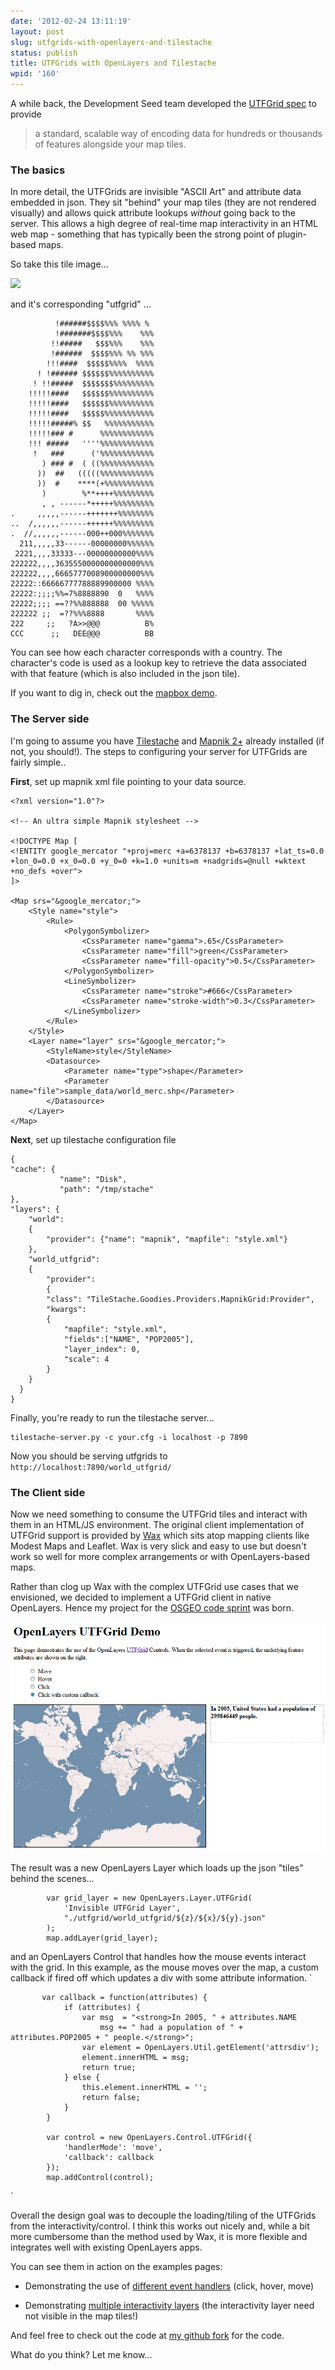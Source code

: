```yaml
---
date: '2012-02-24 13:11:19'
layout: post
slug: utfgrids-with-openlayers-and-tilestache
status: publish
title: UTFGrids with OpenLayers and Tilestache
wpid: '160'
---
```


A while back, the Development Seed team developed the [UTFGrid spec](http://mapbox.com/mbtiles-spec/utfgrid/) to provide



> a standard, scalable way of encoding data for hundreds or thousands of features alongside your map tiles.





###  The basics 



In more detail, the UTFGrids are invisible "ASCII Art" and attribute data embedded in json. They sit "behind" your map tiles (they are not rendered visually) and allows quick attribute lookups _without_ going back to the server. This allows a high degree of real-time map interactivity in an HTML web map - something that has typically been the strong point of plugin-based maps. 

So take this tile image...

![](http://vmap0.tiles.osgeo.org/wms/vmap0?LAYERS=basic&SERVICE=WMS&VERSION=1.1.1&REQUEST=GetMap&STYLES=&FORMAT=image%2Fjpeg&SRS=EPSG%3A900913&BBOX=-0.0007999986410141,5009377.084,5009377.084,10018754.1688&WIDTH=256&HEIGHT=256) 

and it's corresponding "utfgrid" ...


    
    
              !######$$$$%%% %%%% % 
              !#######$$$$%%%    %%%
             !!#####   $$$%%%    %%%
             !######  $$$$%%% %% %%%
            !!!####  $$$$$%%%%  %%%%
          ! !###### $$$$$$%%%%%%%%%%
         ! !!#####  $$$$$$$%%%%%%%%%
        !!!!!####   $$$$$$%%%%%%%%%%
        !!!!!####   $$$$$$%%%%%%%%%%
        !!!!!####   $$$$$%%%%%%%%%%%
        !!!!!#####% $$   %%%%%%%%%%%
        !!!!!### #      %%%%%%%%%%%%
        !!! #####   ''''%%%%%%%%%%%%
         !   ###      ('%%%%%%%%%%%%
           ) ### #  ( ((%%%%%%%%%%%%
          ))  ##   (((((%%%%%%%%%%%%
          ))  #    ****(+%%%%%%%%%%%
           )        %**++++%%%%%%%%%
           , , ------*+++++%%%%%%%%%
    .     ,,,,,------+++++++%%%%%%%%
    ..  /,,,,,,------++++++%%%%%%%%%
    .  //,,,,,,------000++000%%%%%%%
      211,,,,,33------00000000%%%%%%
     2221,,,,33333---00000000000%%%%
    222222,,,,3635550000000000000%%%
    222222,,,,6665777008900000000%%%
    22222::66666777788889900000 %%%%
    22222:;;;;%%=7%8888890  0   %%%%
    22222;;;; ==??%%888888  00 %%%%%
    222222 ;;  =??%%%8888       %%%%
    222     ;;   ?A>>@@@          B%
    CCC      ;;   DEE@@@          BB
    



You can see how each character corresponds with a country. The character's code is used as a lookup key to retrieve the data associated with that feature (which is also included in the json tile).

If you want to dig in, check out the [mapbox demo](http://mapbox.com/demo/visiblemap/). 



###  The Server side 



I'm going to assume you have [Tilestache](http://tilestache.org/) and [Mapnik 2+](https://github.com/mapnik/mapnik) already installed (if not, you should!). The steps to configuring your server for UTFGrids are fairly simple.. 

**First**, set up mapnik xml file pointing to your data source.

    
    
    <?xml version="1.0"?>
    
    <!-- An ultra simple Mapnik stylesheet -->
    
    <!DOCTYPE Map [
    <!ENTITY google_mercator "+proj=merc +a=6378137 +b=6378137 +lat_ts=0.0 +lon_0=0.0 +x_0=0.0 +y_0=0 +k=1.0 +units=m +nadgrids=@null +wktext +no_defs +over">
    ]>
    
    <Map srs="&google_mercator;">
        <Style name="style">
            <Rule>
                <PolygonSymbolizer>
                    <CssParameter name="gamma">.65</CssParameter>
                    <CssParameter name="fill">green</CssParameter>
                    <CssParameter name="fill-opacity">0.5</CssParameter>
                </PolygonSymbolizer>
                <LineSymbolizer>
                    <CssParameter name="stroke">#666</CssParameter>
                    <CssParameter name="stroke-width">0.3</CssParameter>
                </LineSymbolizer>
            </Rule>
        </Style>
        <Layer name="layer" srs="&google_mercator;">
            <StyleName>style</StyleName>
            <Datasource>
                <Parameter name="type">shape</Parameter>
                <Parameter name="file">sample_data/world_merc.shp</Parameter>
            </Datasource>
        </Layer>
    </Map>
    



**Next**, set up tilestache configuration file

    
    
    {
    "cache": {
               "name": "Disk",
               "path": "/tmp/stache"
    },
    "layers": {
        "world":
        {
            "provider": {"name": "mapnik", "mapfile": "style.xml"}
        },
        "world_utfgrid":
        {
            "provider":
            {
            "class": "TileStache.Goodies.Providers.MapnikGrid:Provider",
            "kwargs":
            {
                "mapfile": "style.xml", 
                "fields":["NAME", "POP2005"],
                "layer_index": 0,
                "scale": 4
            }
        }
      }
    }
    



Finally, you're ready to run the tilestache server...

    
    
    tilestache-server.py -c your.cfg -i localhost -p 7890
    



Now you should be serving utfgrids to `http://localhost:7890/world_utfgrid/`



###  The Client side 



Now we need something to consume the UTFGrid tiles and interact with them in an HTML/JS environment. The original client implementation of UTFGrid support is provided by [Wax](http://mapbox.com/wax/) which sits atop mapping clients like Modest Maps and Leaflet. Wax is very slick and easy to use but doesn't work so well for more complex arrangements or with OpenLayers-based maps. 

Rather than clog up Wax with the complex UTFGrid use cases that we envisioned, we decided to implement a UTFGrid client in native OpenLayers. Hence my project for the [OSGEO code sprint](http://wiki.osgeo.org/wiki/IslandWood_Code_Sprint_2012) was born.

![olexample.PNG](/assets/img/uploads/2012/02/olexample.PNG)

The result was a new OpenLayers Layer which loads up the json "tiles" behind the scenes...


    
    
            var grid_layer = new OpenLayers.Layer.UTFGrid( 
                'Invisible UTFGrid Layer', 
                "./utfgrid/world_utfgrid/${z}/${x}/${y}.json"
            );
            map.addLayer(grid_layer);
    



and an OpenLayers Control that handles how the mouse events interact with the grid. In this example, as the mouse moves over the map, a custom callback if fired off which updates a div with some attribute information.
`
    
    
           var callback = function(attributes) {
                if (attributes) {
                    var msg  = "<strong>In 2005, " + attributes.NAME 
                        msg += " had a population of " + attributes.POP2005 + " people.</strong>";
                    var element = OpenLayers.Util.getElement('attrsdiv');
                    element.innerHTML = msg;
                    return true;
                } else {
                    this.element.innerHTML = '';
                    return false; 
                }
            }
    
            var control = new OpenLayers.Control.UTFGrid({
                'handlerMode': 'move',
                'callback': callback
            });
            map.addControl(control);
    

`
            
Overall the design goal was to decouple the loading/tiling of the UTFGrids from the interactivity/control. I think this works out nicely and, while a bit more cumbersome than the method used by Wax, it is more flexible and integrates well with existing OpenLayers apps. 

You can see them in action on the examples pages:




	
  * Demonstrating the use of [different event handlers](http://labs.ecotrust.org/utfgrid/events.html) (click, hover, move)

	
  * Demonstrating [multiple interactivity layers](http://labs.ecotrust.org/utfgrid/multi.html) (the interactivity layer need not visible in the map tiles!)

 

And feel free to check out the code at [my github fork](https://github.com/perrygeo/openlayers/tree/utfgrid) for the code. 

What do you think? Let me know...




